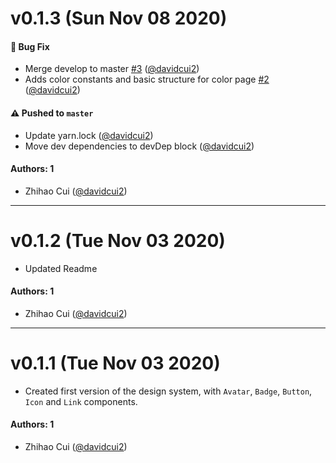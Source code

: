 # v0.1.3 (Sun Nov 08 2020)

#### 🐛 Bug Fix

- Merge develop to master [#3](https://github.com/davidcui2/cuizhi-gs-design-system/pull/3) ([@davidcui2](https://github.com/davidcui2))
- Adds color constants and basic structure for color page [#2](https://github.com/davidcui2/cuizhi-gs-design-system/pull/2) ([@davidcui2](https://github.com/davidcui2))

#### ⚠️ Pushed to `master`

- Update yarn.lock ([@davidcui2](https://github.com/davidcui2))
- Move dev dependencies to devDep block ([@davidcui2](https://github.com/davidcui2))

#### Authors: 1

- Zhihao Cui ([@davidcui2](https://github.com/davidcui2))

---

# v0.1.2 (Tue Nov 03 2020)

- Updated Readme

#### Authors: 1

- Zhihao Cui ([@davidcui2](https://github.com/davidcui2))

---

# v0.1.1 (Tue Nov 03 2020)

- Created first version of the design system, with `Avatar`, `Badge`, `Button`, `Icon` and `Link` components.

#### Authors: 1

- Zhihao Cui ([@davidcui2](https://github.com/davidcui2))
